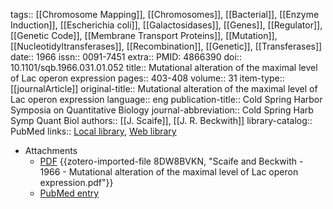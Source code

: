 tags:: [[Chromosome Mapping]], [[Chromosomes]], [[Bacterial]], [[Enzyme Induction]], [[Escherichia coli]], [[Galactosidases]], [[Genes]], [[Regulator]], [[Genetic Code]], [[Membrane Transport Proteins]], [[Mutation]], [[Nucleotidyltransferases]], [[Recombination]], [[Genetic]], [[Transferases]]
date:: 1966
issn:: 0091-7451
extra:: PMID: 4866390
doi:: 10.1101/sqb.1966.031.01.052
title:: Mutational alteration of the maximal level of Lac operon expression
pages:: 403-408
volume:: 31
item-type:: [[journalArticle]]
original-title:: Mutational alteration of the maximal level of Lac operon expression
language:: eng
publication-title:: Cold Spring Harbor Symposia on Quantitative Biology
journal-abbreviation:: Cold Spring Harb Symp Quant Biol
authors:: [[J. Scaife]], [[J. R. Beckwith]]
library-catalog:: PubMed
links:: [Local library](zotero://select/library/items/6IUEJCAL), [Web library](https://www.zotero.org/users/6106196/items/6IUEJCAL)

- Attachments
	- [PDF](zotero://select/library/items/8DW8BVKN) {{zotero-imported-file 8DW8BVKN, "Scaife and Beckwith - 1966 - Mutational alteration of the maximal level of Lac operon expression.pdf"}}
	- [PubMed entry](http://www.ncbi.nlm.nih.gov/pubmed/4866390)